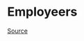 # Employeers
[Source](https://www.kaggle.com/datasets/tawfikelmetwally/employee-dataset?datasetId=3707753)
